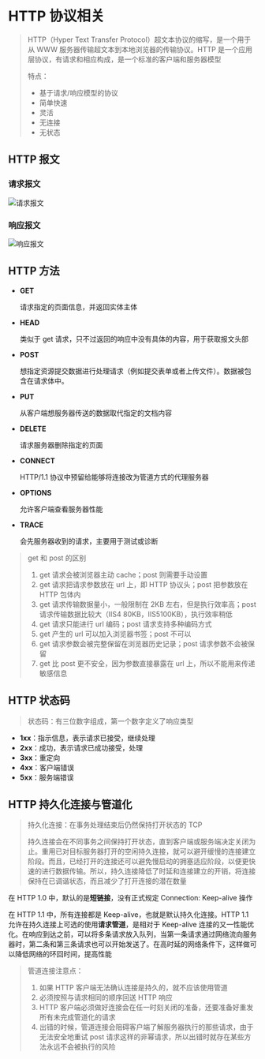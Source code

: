 # HTTP 协议相关

>   HTTP（Hyper Text Transfer Protocol）超文本协议的缩写，是一个用于从 WWW 服务器传输超文本到本地浏览器的传输协议。HTTP 是一个应用层协议，有请求和相应构成，是一个标准的客户端和服务器模型
>
>   特点：
>
>   *   基于请求/响应模型的协议
>   *   简单快速
>   *   灵活
>   *   无连接
>   *   无状态



## HTTP 报文

### 请求报文

![请求报文](https://user-gold-cdn.xitu.io/2019/12/31/16f5b1adba0c553c?imageslim)

### 响应报文

![响应报文](https://user-gold-cdn.xitu.io/2019/12/31/16f5b1a90ff07fbb?imageslim)



## HTTP 方法

*   **GET**

    请求指定的页面信息，并返回实体主体

*   **HEAD**

    类似于 get 请求，只不过返回的响应中没有具体的内容，用于获取报文头部

*   **POST**

    想指定资源提交数据进行处理请求（例如提交表单或者上传文件）。数据被包含在请求体中。

*   **PUT**

    从客户端想服务器传送的数据取代指定的文档内容

*   **DELETE**

    请求服务器删除指定的页面

*   **CONNECT**

    HTTP/1.1 协议中预留给能够将连接改为管道方式的代理服务器

*   **OPTIONS**

    允许客户端查看服务器性能

*   **TRACE**

    会先服务器收到的请求，主要用于测试或诊断

>   get 和 post 的区别
>
>   1.  get 请求会被浏览器主动 cache；post 则需要手动设置
>   2.  get 请求把请求参数放在 url 上，即 HTTP 协议头；post 把参数放在 HTTP 包体内
>   3.  get 请求传输数据量小，一般限制在 2KB 左右，但是执行效率高；post 请求传输数据比较大（IIS4 80KB，IIS5100KB），执行效率稍低
>   4.  get 请求只能进行 url 编码；post 请求支持多种编码方式
>   5.  get 产生的 url 可以加入浏览器书签；post 不可以
>   6.  get 请求参数会被完整保留在浏览器历史记录；post 请求参数不会被保留
>   7.  get 比 post 更不安全，因为参数直接暴露在 url 上，所以不能用来传递敏感信息



## HTTP 状态码

>   状态码：有三位数字组成，第一个数字定义了响应类型

*   **1xx**：指示信息，表示请求已接受，继续处理
*   **2xx**：成功，表示请求已成功接受，处理
*   **3xx**：重定向
*   **4xx**：客户端错误
*   **5xx**：服务端错误



## HTTP 持久化连接与管道化

>   持久化连接：在事务处理结束后仍然保持打开状态的 TCP
>
>   持久连接会在不同事务之间保持打开状态，直到客户端或服务端决定关闭为止。重用已对目标服务器打开的空闲持久连接，就可以避开缓慢的连接建立阶段。而且，已经打开的连接还可以避免慢启动的拥塞适应阶段，以便更快速的进行数据传输。所以，持久连接降低了时延和连接建立的开销，将连接保持在已调谐状态，而且减少了打开连接的潜在数量

在 HTTP 1.0 中，默认的是**短链接**，没有正式规定 Connection: Keep-alive 操作

在 HTTP 1.1 中，所有连接都是 Keep-alive，也就是默认持久化连接。HTTP 1.1 允许在持久连接上可选的使用**请求管道**，是相对于 Keep-alive 连接的又一性能优化。在响应到达之前，可以将多条请求放入队列，当第一条请求通过网络流向服务器时，第二条和第三条请求也可以开始发送了。在高时延的网络条件下，这样做可以降低网络的环回时间，提高性能

>   管道连接注意点：
>
>   1.  如果 HTTP 客户端无法确认连接是持久的，就不应该使用管道
>   2.  必须按照与请求相同的顺序回送 HTTP 响应
>   3.  HTTP 客户端必须做好连接会在任一时刻关闭的准备，还要准备好重发所有未完成管道化的请求
>   4.  出错的时候，管道连接会阻碍客户端了解服务器执行的那些请求，由于无法安全地重试 post 请求这样的非幂请求，所以出错时就存在某些方法永远不会被执行的风险
